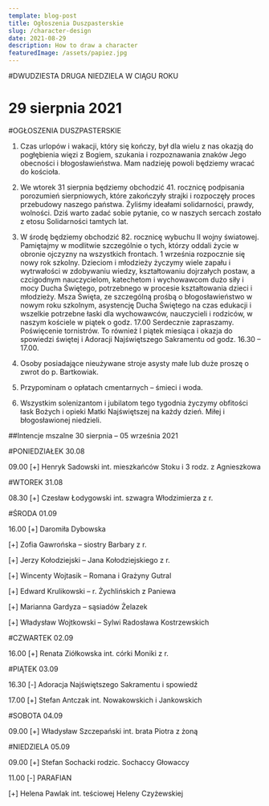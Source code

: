 ```yaml
---
template: blog-post
title: Ogłoszenia Duszpasterskie
slug: /character-design
date: 2021-08-29
description: How to draw a character
featuredImage: /assets/papiez.jpg
---
```

 




#DWUDZIESTA DRUGA NIEDZIELA W CIĄGU ROKU  

# 29 sierpnia 2021 

#OGŁOSZENIA DUSZPASTERSKIE

1. Czas urlopów i wakacji, który się kończy, był dla wielu z nas okazją do pogłębienia więzi z Bogiem, szukania i rozpoznawania znaków Jego obecności i błogosławieństwa. Mam nadzieję powoli będziemy wracać do kościoła.

2. We wtorek 31 sierpnia będziemy obchodzić 41. rocznicę podpisania porozumień sierpniowych, które zakończyły strajki i rozpoczęły proces przebudowy naszego państwa. Żyliśmy ideałami solidarności, prawdy, wolności. Dziś warto zadać sobie pytanie, co w naszych sercach zostało z etosu Solidarności tamtych lat.

3. W środę będziemy obchodzić 82. rocznicę wybuchu II wojny światowej. Pamiętajmy w modlitwie szczególnie o tych, którzy oddali życie w obronie ojczyzny na wszystkich frontach. 
1 września rozpocznie się nowy rok szkolny. Dzieciom i młodzieży życzymy wiele zapału i wytrwałości w zdobywaniu wiedzy, kształtowaniu dojrzałych postaw, a czcigodnym nauczycielom, katechetom i wychowawcom dużo siły i mocy Ducha Świętego, potrzebnego w procesie kształtowania dzieci i młodzieży. Msza Święta, ze szczególną prośbą o błogosławieństwo w nowym roku szkolnym, asystencję Ducha Świętego na czas edukacji i wszelkie potrzebne łaski dla wychowawców, nauczycieli i rodziców, w naszym kościele w piątek o godz. 17.00 Serdecznie zapraszamy. Poświęcenie tornistrów. To również I piątek miesiąca i okazja do spowiedzi świętej i Adoracji Najświętszego Sakramentu od godz. 16.30 – 17.00.

4. Osoby posiadające nieużywane stroje asysty małe lub duże proszę o zwrot do p. Bartkowiak.

5. Przypominam o opłatach cmentarnych – śmieci i woda.

6. Wszystkim solenizantom i jubilatom tego tygodnia życzymy obfitości łask Bożych i opieki Matki Najświętszej na każdy dzień. Miłej i błogosławionej niedzieli.

##Intencje mszalne    30 sierpnia  – 05 września 2021

#PONIEDZIAŁEK  30.08

09.00 [+]  Henryk Sadowski int. mieszkańców Stoku i 3 rodz. z Agnieszkowa

#WTOREK 31.08

08.30 [+] Czesław Łodygowski int. szwagra Włodzimierza z r. 

#ŚRODA 01.09

16.00 [+] Daromiła Dybowska

[+] Zofia Gawrońska – siostry Barbary z r. 

[+] Jerzy Kołodziejski – Jana Kołodziejskiego z r. 

[+] Wincenty Wojtasik – Romana i Grażyny Gutral 

[+] Edward Krulikowski – r. Żychlińskich z Paniewa

[+] Marianna Gardyza – sąsiadów Żelazek

[+] Władysław Wojtkowski – Sylwi Radosława Kostrzewskich

#CZWARTEK 02.09

16.00 [+] Renata Ziółkowska int. córki Moniki z r.

#PIĄTEK 03.09

16.30 [-] Adoracja Najświętszego Sakramentu  i spowiedź

17.00 [+]  Stefan Antczak int. Nowakowskich i Jankowskich

#SOBOTA 04.09

09.00 [+] Władysław Szczepański int. brata Piotra z żoną

#NIEDZIELA 05.09

09.00 [+] Stefan Sochacki rodzic. Sochaccy Głowaccy

11.00 [-] PARAFIAN 

[+] Helena Pawlak int. teściowej Heleny Czyżewskiej